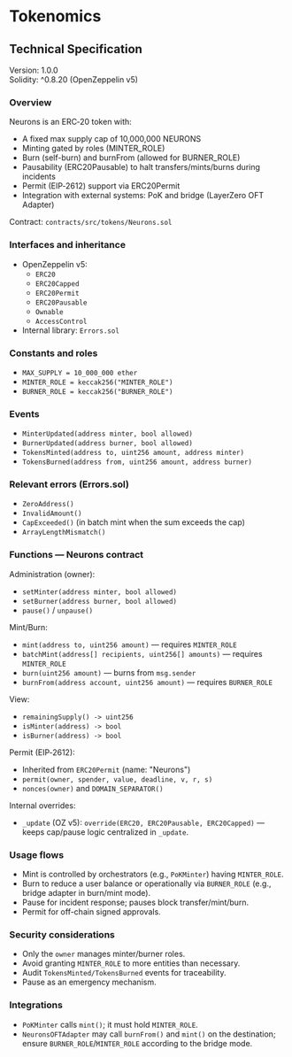 # Tokenomics

## Technical Specification

Version: 1.0.0\
Solidity: ^0.8.20 (OpenZeppelin v5)

### Overview

Neurons is an ERC‑20 token with:

* A fixed max supply cap of 10,000,000 NEURONS
* Minting gated by roles (MINTER\_ROLE)
* Burn (self-burn) and burnFrom (allowed for BURNER\_ROLE)
* Pausability (ERC20Pausable) to halt transfers/mints/burns during incidents
* Permit (EIP‑2612) support via ERC20Permit
* Integration with external systems: PoK and bridge (LayerZero OFT Adapter)

Contract: `contracts/src/tokens/Neurons.sol`

### Interfaces and inheritance

* OpenZeppelin v5:
  * `ERC20`
  * `ERC20Capped`
  * `ERC20Permit`
  * `ERC20Pausable`
  * `Ownable`
  * `AccessControl`
* Internal library: `Errors.sol`

### Constants and roles

* `MAX_SUPPLY = 10_000_000 ether`
* `MINTER_ROLE = keccak256("MINTER_ROLE")`
* `BURNER_ROLE = keccak256("BURNER_ROLE")`

### Events

* `MinterUpdated(address minter, bool allowed)`
* `BurnerUpdated(address burner, bool allowed)`
* `TokensMinted(address to, uint256 amount, address minter)`
* `TokensBurned(address from, uint256 amount, address burner)`

### Relevant errors (Errors.sol)

* `ZeroAddress()`
* `InvalidAmount()`
* `CapExceeded()` (in batch mint when the sum exceeds the cap)
* `ArrayLengthMismatch()`

### Functions — Neurons contract

Administration (owner):

* `setMinter(address minter, bool allowed)`
* `setBurner(address burner, bool allowed)`
* `pause()` / `unpause()`

Mint/Burn:

* `mint(address to, uint256 amount)` — requires `MINTER_ROLE`
* `batchMint(address[] recipients, uint256[] amounts)` — requires `MINTER_ROLE`
* `burn(uint256 amount)` — burns from `msg.sender`
* `burnFrom(address account, uint256 amount)` — requires `BURNER_ROLE`

View:

* `remainingSupply() -> uint256`
* `isMinter(address) -> bool`
* `isBurner(address) -> bool`

Permit (EIP‑2612):

* Inherited from `ERC20Permit` (name: "Neurons")
* `permit(owner, spender, value, deadline, v, r, s)`
* `nonces(owner)` and `DOMAIN_SEPARATOR()`

Internal overrides:

* `_update` (OZ v5): `override(ERC20, ERC20Pausable, ERC20Capped)` — keeps cap/pause logic centralized in `_update`.

### Usage flows

* Mint is controlled by orchestrators (e.g., `PoKMinter`) having `MINTER_ROLE`.
* Burn to reduce a user balance or operationally via `BURNER_ROLE` (e.g., bridge adapter in burn/mint mode).
* Pause for incident response; pauses block transfer/mint/burn.
* Permit for off-chain signed approvals.

### Security considerations

* Only the `owner` manages minter/burner roles.
* Avoid granting `MINTER_ROLE` to more entities than necessary.
* Audit `TokensMinted/TokensBurned` events for traceability.
* Pause as an emergency mechanism.

### Integrations

* `PoKMinter` calls `mint()`; it must hold `MINTER_ROLE`.
* `NeuronsOFTAdapter` may call `burnFrom()` and `mint()` on the destination; ensure `BURNER_ROLE`/`MINTER_ROLE` according to the bridge mode.
